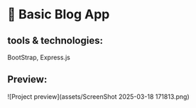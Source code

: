 
# 📌 Basic Blog App  

## tools & technologies: 
BootStrap, 
Express.js

## Preview:
![Project preview](assets/ScreenShot 2025-03-18 171813.png)


